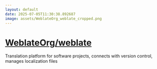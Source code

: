 ```yaml
---
layout: default
date: 2025-07-05T11:30:38.892687
image: assets/WeblateOrg_weblate_cropped.png
---
```


# [WeblateOrg/weblate](https://github.com/WeblateOrg/weblate)

Translation platform for software projects, connects with version control, manages localization files
